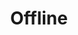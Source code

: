 ---
title: "Offline"
layout: "offline"
static: true
description: "You are offline. Sadly, this website needs a good internet connection to work normally."
---